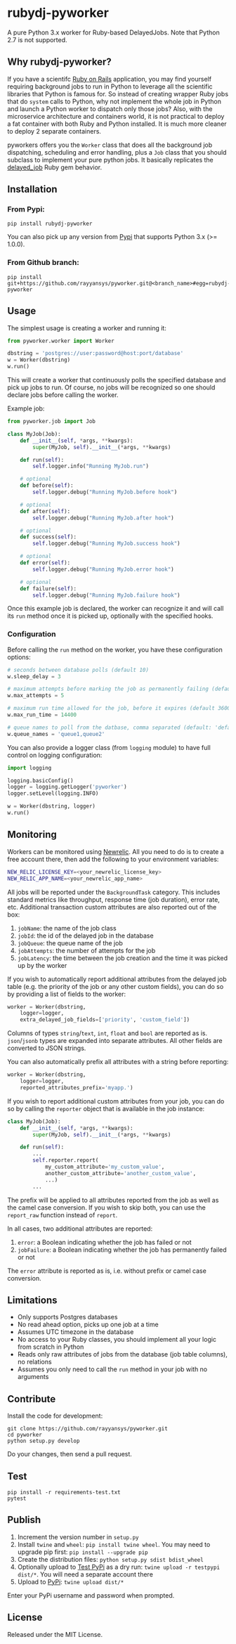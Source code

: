 # rubydj-pyworker

A pure Python 3.x worker for Ruby-based DelayedJobs.
Note that Python 2.7 is not supported.

## Why rubydj-pyworker?

If you have a scientifc [Ruby on Rails](http://rubyonrails.org/) application,
you may find yourself requiring background jobs to run in Python
to leverage all the scientific libraries that Python is famous for.
So instead of creating wrapper Ruby jobs that do `system` calls to Python,
why not implement the whole job in Python and launch a Python worker
to dispatch only those jobs?
Also, with the microservice architecture and containers world,
it is not practical to deploy a fat container with both Ruby and Python
installed. It is much more cleaner to deploy 2 separate containers.

pyworkers offers you the `Worker` class that does all the background job
dispatching, scheduling and error handling, plus a `Job` class that you
should subclass to implement your pure python jobs. It basically replicates
the [delayed_job](https://github.com/collectiveidea/delayed_job) Ruby gem behavior.

## Installation
### From Pypi:

    pip install rubydj-pyworker

You can also pick up any version from [Pypi](https://pypi.org/project/rubydj-pyworker/)
that supports Python 3.x (>= 1.0.0).

### From Github branch:
    pip install git+https://github.com/rayyansys/pyworker.git@<branch_name>#egg=rubydj-pyworker
## Usage

The simplest usage is creating a worker and running it:

```python
from pyworker.worker import Worker

dbstring = 'postgres://user:password@host:port/database'
w = Worker(dbstring)
w.run()
```

This will create a worker that continuously polls the specified database
and pick up jobs to run. Of course, no jobs will be recognized so one should
declare jobs before calling the worker.

Example job:

```python
from pyworker.job import Job

class MyJob(Job):
    def __init__(self, *args, **kwargs):
        super(MyJob, self).__init__(*args, **kwargs)

    def run(self):
        self.logger.info("Running MyJob.run")

    # optional
    def before(self):
        self.logger.debug("Running MyJob.before hook")

    # optional
    def after(self):
        self.logger.debug("Running MyJob.after hook")

    # optional
    def success(self):
        self.logger.debug("Running MyJob.success hook")

    # optional
    def error(self):
        self.logger.debug("Running MyJob.error hook")

    # optional
    def failure(self):
        self.logger.debug("Running MyJob.failure hook")
```

Once this example job is declared, the worker can recognize it and
will call its `run` method once it is picked up, optionally with the
specified hooks.

### Configuration

Before calling the `run` method on the worker, you have these
configuration options:

```python
# seconds between database polls (default 10)
w.sleep_delay = 3

# maximum attempts before marking the job as permanently failing (default 3)
w.max_attempts = 5

# maximum run time allowed for the job, before it expires (default 3600)
w.max_run_time = 14400

# queue names to poll from the datbase, comma separated (default: 'default')
w.queue_names = 'queue1,queue2'
```

You can also provide a logger class (from `logging` module) to have full control on logging configuration:

```python
import logging

logging.basicConfig()
logger = logging.getLogger('pyworker')
logger.setLevel(logging.INFO)

w = Worker(dbstring, logger)
w.run()
```

## Monitoring

Workers can be monitored using [Newrelic](https://newrelic.com/). All you need
to do is to create a free account there, then add the following to your
environment variables:

```bash
NEW_RELIC_LICENSE_KEY=<your_newrelic_license_key>
NEW_RELIC_APP_NAME=<your_newrelic_app_name>
```

All jobs will be reported under the `BackgroundTask` category. This includes
standard metrics like throughput, response time (job duration), error rate, etc.
Additional transaction custom attributes are also reported out of the box:
1. `jobName`: the name of the job class
1. `jobId`: the id of the delayed job in the database
1. `jobQueue`: the queue name of the job
1. `jobAttempts`: the number of attempts for the job
1. `jobLatency`: the time between the job creation and the time it was picked up by the worker

If you wish to automatically report additional attributes from the delayed job table
(e.g. the priority of the job or any other custom fields), you can do so by
providing a list of fields to the worker:

```python
worker = Worker(dbstring,
    logger=logger,
    extra_delayed_job_fields=['priority', 'custom_field'])
```

Columns of types `string`/`text`, `int`, `float` and `bool` are reported as is.
`json`/`jsonb` types are expanded into separate attributes. All other fields are converted
to JSON strings.

You can also automatically prefix all attributes with a string before reporting:

```python
worker = Worker(dbstring,
    logger=logger,
    reported_attributes_prefix='myapp.')
```

If you wish to report additional custom attributes from your job, you can do so
by calling the `reporter` object that is available in the job instance:

```python
class MyJob(Job):
    def __init__(self, *args, **kwargs):
        super(MyJob, self).__init__(*args, **kwargs)

    def run(self):
        ...
        self.reporter.report(
            my_custom_attribute='my_custom_value',
            another_custom_attribute='another_custom_value',
            ...)
        ...
```

The prefix will be applied to all attributes reported from the job as well
as the camel case conversion. If you wish to skip both, you can use the
`report_raw` function instead of `report`.

In all cases, two additional attributes are reported:
1. `error`: a Boolean indicating whether the job has failed or not
1. `jobFailure`: a Boolean indicating whether the job has permanently failed or not

The `error` attribute is reported as is, i.e. without prefix or camel case conversion.

## Limitations

- Only supports Postgres databases
- No read ahead option, picks up one job at a time
- Assumes UTC timezone in the database
- No access to your Ruby classes, you should implement all your logic from scratch in Python
- Reads only raw attributes of jobs from the database (job table columns), no relations
- Assumes you only need to call the `run` method in your job with no arguments

## Contribute

Install the code for development:

    git clone https://github.com/rayyansys/pyworker.git
    cd pyworker
    python setup.py develop

Do your changes, then send a pull request.

## Test

    pip install -r requirements-test.txt
    pytest

## Publish

1. Increment the version number in `setup.py`
1. Install `twine` and `wheel`: `pip install twine wheel`. You may need to upgrade pip first: `pip install --upgrade pip`
1. Create the distribution files: `python setup.py sdist bdist_wheel`
1. Optionally upload to [Test PyPi](https://test.pypi.org/) as a dry run: `twine upload -r testpypi dist/*`. You will need a separate account there
1. Upload to [PyPi](https://pypi.org/): `twine upload dist/*`

Enter your PyPi username and password when prompted.

## License

Released under the MIT License.
